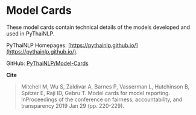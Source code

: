 # Model Cards

These model cards contain technical details of the models developed and used in PyThaiNLP.

PyThaiNLP Homepages: [https://pythainlp.github.io/](https://pythainlp.github.io/).

GitHub: [PyThaiNLP/Model-Cards](https://github.com/PyThaiNLP/Model-Cards)

**Cite**

> Mitchell M, Wu S, Zaldivar A, Barnes P, Vasserman L, Hutchinson B, Spitzer E, Raji ID, Gebru T. Model cards for model reporting. InProceedings of the conference on fairness, accountability, and transparency 2019 Jan 29 (pp. 220-229).
